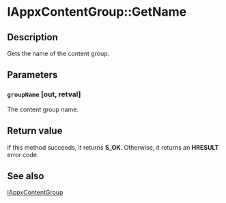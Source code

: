 # IAppxContentGroup::GetName

## Description

Gets the name of the content group.

## Parameters

### `groupName` [out, retval]

The content group name.

## Return value

If this method succeeds, it returns **S_OK**. Otherwise, it returns an **HRESULT** error code.

## See also

[IAppxContentGroup](https://learn.microsoft.com/windows/desktop/api/appxpackaging/nn-appxpackaging-iappxcontentgroup)
